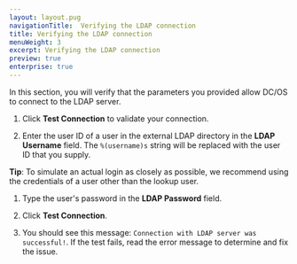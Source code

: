 ```yaml
---
layout: layout.pug
navigationTitle:  Verifying the LDAP connection
title: Verifying the LDAP connection
menuWeight: 3
excerpt: Verifying the LDAP connection
preview: true
enterprise: true
---
```



In this section, you will verify that the parameters you provided allow DC/OS to connect to the LDAP server.

1. Click **Test Connection** to validate your connection.

1. Enter the user ID of a user in the external LDAP directory in the **LDAP Username** field. The `%(username)s` string will be replaced with the user ID that you supply.

**Tip**: To simulate an actual login as closely as possible, we recommend using the credentials of a user other than the lookup user.

1. Type the user's password in the **LDAP Password** field.

1. Click **Test Connection**.

1. You should see this message: `Connection with LDAP server was successful!`. If the test fails, read the error message to determine and fix the issue.
